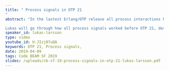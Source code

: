 ```yaml
---
title: " Process signals in OTP 21
"
abstract: "In the lastest Erlang/OTP release all process interactions has been rebuilt from the bottom. This talk will describe the changes made, the performance tradeoffs and important semantics of Erlang's message passing.

Lukas will go through how all process signals worked before OTP 21, describe their shortcomings and present how it is implemented in OTP 21 to deal with the inherent scalability problems of the old solution."
speaker_id: lukas-larsson
type: video
youtube_id: U-JIzj07uQA
keywords: OTP 21, Process signals,
date: 2019-04-09
tags: Code BEAM SF 2019
slides: /uploads/cb-sf-19-process-signals-in-otp-21-lukas-larsson.pdf
---
```


